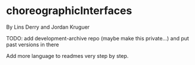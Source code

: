 # choreographicInterfaces
By Lins Derry and Jordan Kruguer 


TODO:
add development-archive repo (maybe make this private...) and put past versions in there

Add more language to readmes very step by step.
